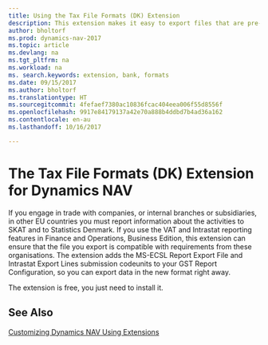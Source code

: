 ```yaml
---
title: Using the Tax File Formats (DK) Extension
description: This extension makes it easy to export files that are pre-formatted to meet bank requirements for electronic submissions.
author: bholtorf
ms.prod: dynamics-nav-2017
ms.topic: article
ms.devlang: na
ms.tgt_pltfrm: na
ms.workload: na
ms. search.keywords: extension, bank, formats
ms.date: 09/15/2017
ms.author: bholtorf
ms.translationtype: HT
ms.sourcegitcommit: 4fefaef7380ac10836fcac404eea006f55d8556f
ms.openlocfilehash: 9917e84179137a42e70a888b4ddbd7b4ad36a162
ms.contentlocale: en-au
ms.lasthandoff: 10/16/2017

---
```


# <a name="the-tax-file-formats-dk-extension-for-dynamics-nav"></a>The Tax File Formats (DK) Extension for Dynamics NAV
If you engage in trade with companies, or internal branches or subsidiaries, in other EU countries you must report information about the activities to SKAT and to Statistics Denmark. If you use the VAT and Intrastat reporting features in Finance and Operations, Business Edition, this extension can ensure that the file you export is compatible with requirements from these organisations. The extension adds the MS-ECSL Report Export File and Intrastat Export Lines submission codeunits to your GST Report Configuration, so you can export data in the new format right away.

The extension is free, you just need to install it. 

## <a name="see-also"></a>See Also
[Customizing Dynamics NAV Using Extensions](ui-extensions.md)
